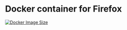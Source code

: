 # Docker container for Firefox

[![Docker Image Size](https://img.shields.io/docker/image-size/hd2300/docker-firefox/latest)](https://hub.docker.com/r/hd2300/docker-firefox/tags)
